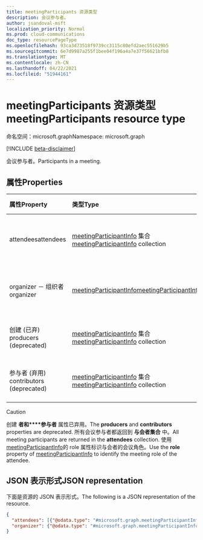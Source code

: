 ```yaml
---
title: meetingParticipants 资源类型
description: 会议参与者。
author: jsandoval-msft
localization_priority: Normal
ms.prod: cloud-communications
doc_type: resourcePageType
ms.openlocfilehash: 93ca3d73518f9739cc3115c80efd2aec551629b5
ms.sourcegitcommit: 6e7d9987a255f1bee04f196a4a7e37f56621bfb8
ms.translationtype: MT
ms.contentlocale: zh-CN
ms.lasthandoff: 04/22/2021
ms.locfileid: "51944161"
---
```

# <a name="meetingparticipants-resource-type"></a><span data-ttu-id="72248-103">meetingParticipants 资源类型</span><span class="sxs-lookup"><span data-stu-id="72248-103">meetingParticipants resource type</span></span>

<span data-ttu-id="72248-104">命名空间：microsoft.graph</span><span class="sxs-lookup"><span data-stu-id="72248-104">Namespace: microsoft.graph</span></span>

[!INCLUDE [beta-disclaimer](../../includes/beta-disclaimer.md)]

<span data-ttu-id="72248-105">会议参与者。</span><span class="sxs-lookup"><span data-stu-id="72248-105">Participants in a meeting.</span></span>

## <a name="properties"></a><span data-ttu-id="72248-106">属性</span><span class="sxs-lookup"><span data-stu-id="72248-106">Properties</span></span>

| <span data-ttu-id="72248-107">属性</span><span class="sxs-lookup"><span data-stu-id="72248-107">Property</span></span>                  | <span data-ttu-id="72248-108">类型</span><span class="sxs-lookup"><span data-stu-id="72248-108">Type</span></span>                                                           | <span data-ttu-id="72248-109">说明</span><span class="sxs-lookup"><span data-stu-id="72248-109">Description</span></span>                           |
| :------------------------ | :------------------------------------------------------------- | :------------------------------------ |
| <span data-ttu-id="72248-110">attendees</span><span class="sxs-lookup"><span data-stu-id="72248-110">attendees</span></span>                 | <span data-ttu-id="72248-111">[meetingParticipantInfo](meetingparticipantinfo.md) 集合</span><span class="sxs-lookup"><span data-stu-id="72248-111">[meetingParticipantInfo](meetingparticipantinfo.md) collection</span></span> | <span data-ttu-id="72248-112">与会者的信息。</span><span class="sxs-lookup"><span data-stu-id="72248-112">Information of the meeting attendees.</span></span> |
| <span data-ttu-id="72248-113">organizer － 组织者</span><span class="sxs-lookup"><span data-stu-id="72248-113">organizer</span></span>                 | [<span data-ttu-id="72248-114">meetingParticipantInfo</span><span class="sxs-lookup"><span data-stu-id="72248-114">meetingParticipantInfo</span></span>](meetingparticipantinfo.md)            | <span data-ttu-id="72248-115">会议组织者的信息。</span><span class="sxs-lookup"><span data-stu-id="72248-115">Information of the meeting organizer.</span></span> |
| <span data-ttu-id="72248-116">创建 (已弃) </span><span class="sxs-lookup"><span data-stu-id="72248-116">producers (deprecated)</span></span>    | <span data-ttu-id="72248-117">[meetingParticipantInfo](meetingparticipantinfo.md) 集合</span><span class="sxs-lookup"><span data-stu-id="72248-117">[meetingParticipantInfo](meetingparticipantinfo.md) collection</span></span> | <span data-ttu-id="72248-118">仅适用于直播会议。</span><span class="sxs-lookup"><span data-stu-id="72248-118">For broadcast meeting only.</span></span>           |
| <span data-ttu-id="72248-119">参与者 (弃用) </span><span class="sxs-lookup"><span data-stu-id="72248-119">contributors (deprecated)</span></span> | <span data-ttu-id="72248-120">[meetingParticipantInfo](meetingparticipantinfo.md) 集合</span><span class="sxs-lookup"><span data-stu-id="72248-120">[meetingParticipantInfo](meetingparticipantinfo.md) collection</span></span> | <span data-ttu-id="72248-121">仅适用于直播会议。</span><span class="sxs-lookup"><span data-stu-id="72248-121">For broadcast meeting only.</span></span>           |

> [!CAUTION]
> <span data-ttu-id="72248-122">创建 **者和\*\*\*\*参与者** 属性已弃用。</span><span class="sxs-lookup"><span data-stu-id="72248-122">The **producers** and **contributors** properties are deprecated.</span></span> <span data-ttu-id="72248-123">所有会议参与者都返回到 **与会者集合** 中。</span><span class="sxs-lookup"><span data-stu-id="72248-123">All meeting participants are returned in the **attendees** collection.</span></span> <span data-ttu-id="72248-124">使用[meetingParticipantInfo](meetingparticipantinfo.md)的 role 属性标识与会者的会议角色。</span><span class="sxs-lookup"><span data-stu-id="72248-124">Use the **role** property of [meetingParticipantInfo](meetingparticipantinfo.md) to identify the meeting role of the attendee.</span></span>

## <a name="json-representation"></a><span data-ttu-id="72248-125">JSON 表示形式</span><span class="sxs-lookup"><span data-stu-id="72248-125">JSON representation</span></span>

<span data-ttu-id="72248-126">下面是资源的 JSON 表示形式。</span><span class="sxs-lookup"><span data-stu-id="72248-126">The following is a JSON representation of the resource.</span></span>

<!-- {
  "blockType": "resource",
  "@odata.type": "microsoft.graph.meetingParticipants"
}-->
```json
{
  "attendees": [{"@odata.type": "#microsoft.graph.meetingParticipantInfo"}],
  "organizer": {"@odata.type": "#microsoft.graph.meetingParticipantInfo"},
}
```

<!-- uuid: 8fcb5dbc-d5aa-4681-8e31-b001d5168d79
2015-10-25 14:57:30 UTC -->
<!--
{
  "type": "#page.annotation",
  "description": "meetingParticipants resource",
  "keywords": "",
  "section": "documentation",
  "tocPath": "",
  "suppressions": []
}
-->


